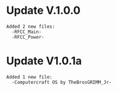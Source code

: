 # Update V.1.0.0
    Added 2 new files:
      -RFCC_Main-
      -RFCC_Power-

# Update V1.0.1a
    Added 1 new file:
      -Computercraft OS by TheBrosGRIMM_Jr-
